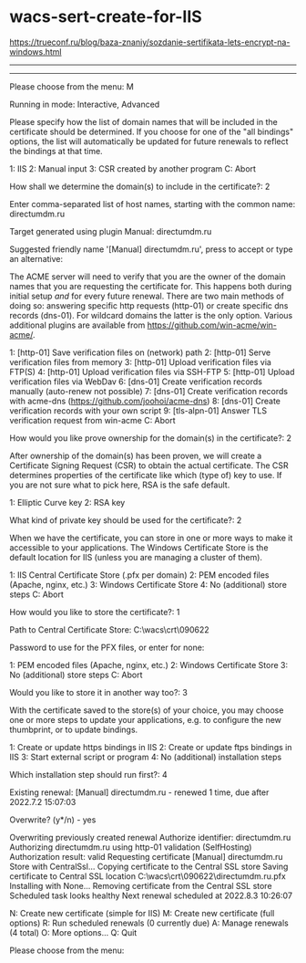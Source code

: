 # wacs-sert-create-for-IIS

https://trueconf.ru/blog/baza-znaniy/sozdanie-sertifikata-lets-encrypt-na-windows.html


---------------------------------------------------------------------------------------------------------
---------------------------------------------------------------------------------------------------------

Please choose from the menu: M

 Running in mode: Interactive, Advanced

  Please specify how the list of domain names that will be included in the
  certificate should be determined. If you choose for one of the "all bindings"
  options, the list will automatically be updated for future renewals to
  reflect the bindings at that time.

 1: IIS
 2: Manual input
 3: CSR created by another program
 C: Abort

 How shall we determine the domain(s) to include in the certificate?: 2

 Enter comma-separated list of host names, starting with the common name: directumdm.ru

 Target generated using plugin Manual: directumdm.ru

 Suggested friendly name '[Manual] directumdm.ru', press <ENTER> to accept or type an alternative: <Enter>

  The ACME server will need to verify that you are the owner of the domain
  names that you are requesting the certificate for. This happens both during
  initial setup *and* for every future renewal. There are two main methods of
  doing so: answering specific http requests (http-01) or create specific dns
  records (dns-01). For wildcard domains the latter is the only option. Various
  additional plugins are available from https://github.com/win-acme/win-acme/.

 1: [http-01] Save verification files on (network) path
 2: [http-01] Serve verification files from memory
 3: [http-01] Upload verification files via FTP(S)
 4: [http-01] Upload verification files via SSH-FTP
 5: [http-01] Upload verification files via WebDav
 6: [dns-01] Create verification records manually (auto-renew not possible)
 7: [dns-01] Create verification records with acme-dns (https://github.com/joohoi/acme-dns)
 8: [dns-01] Create verification records with your own script
 9: [tls-alpn-01] Answer TLS verification request from win-acme
 C: Abort

 How would you like prove ownership for the domain(s) in the certificate?: 2

  After ownership of the domain(s) has been proven, we will create a
  Certificate Signing Request (CSR) to obtain the actual certificate. The CSR
  determines properties of the certificate like which (type of) key to use. If
  you are not sure what to pick here, RSA is the safe default.

 1: Elliptic Curve key
 2: RSA key

 What kind of private key should be used for the certificate?: 2

  When we have the certificate, you can store in one or more ways to make it
  accessible to your applications. The Windows Certificate Store is the default
  location for IIS (unless you are managing a cluster of them).

 1: IIS Central Certificate Store (.pfx per domain)
 2: PEM encoded files (Apache, nginx, etc.)
 3: Windows Certificate Store
 4: No (additional) store steps
 C: Abort

 How would you like to store the certificate?: 1

 Path to Central Certificate Store: C:\wacs\crt\090622

 Password to use for the PFX files, or enter for none:

 1: PEM encoded files (Apache, nginx, etc.)
 2: Windows Certificate Store
 3: No (additional) store steps
 C: Abort

 Would you like to store it in another way too?: 3

  With the certificate saved to the store(s) of your choice, you may choose one
  or more steps to update your applications, e.g. to configure the new
  thumbprint, or to update bindings.

 1: Create or update https bindings in IIS
 2: Create or update ftps bindings in IIS
 3: Start external script or program
 4: No (additional) installation steps

 Which installation step should run first?: 4

 Existing renewal:    [Manual] directumdm.ru - renewed 1 time, due after
                      2022.7.2 15:07:03

 Overwrite? (y*/n)  - yes

 Overwriting previously created renewal
 Authorize identifier: directumdm.ru
 Authorizing directumdm.ru using http-01 validation (SelfHosting)
 Authorization result: valid
 Requesting certificate [Manual] directumdm.ru
 Store with CentralSsl...
 Copying certificate to the Central SSL store
 Saving certificate to Central SSL location C:\wacs\crt\090622\directumdm.ru.pfx
 Installing with None...
 Removing certificate from the Central SSL store
 Scheduled task looks healthy
 Next renewal scheduled at 2022.8.3 10:26:07

 N: Create new certificate (simple for IIS)
 M: Create new certificate (full options)
 R: Run scheduled renewals (0 currently due)
 A: Manage renewals (4 total)
 O: More options...
 Q: Quit

 Please choose from the menu:
